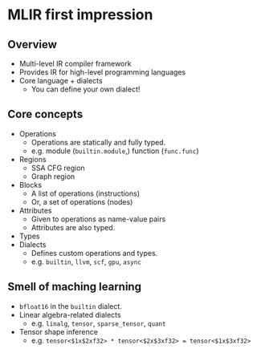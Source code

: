 # MLIR first impression

## Overview

- Multi-level IR compiler framework
- Provides IR for high-level programming languages
- Core language + dialects
  - You can define your own dialect!

## Core concepts

- Operations
  - Operations are statically and fully typed.
  - e.g. module (`builtin.module`,) function (`func.func`)
- Regions
  - SSA CFG region
  - Graph region
- Blocks
  - A list of operations (instructions)
  - Or, a set of operations (nodes)
- Attributes
  - Given to operations as name-value pairs
  - Attributes are also typed.
- Types
- Dialects
  - Defines custom operations and types.
  - e.g. `builtin`, `llvm`, `scf`, `gpu`, `async`

## Smell of maching learning

- `bfloat16` in the `builtin` dialect.
- Linear algebra-related dialects
  - e.g. `linalg`, `tensor`, `sparse_tensor`, `quant`
- Tensor shape inference
  - e.g. `tensor<$1x$2xf32> * tensor<$2x$3xf32> = tensor<$1x$3xf32>`
